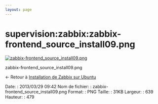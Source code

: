 ```yaml
---
layout: page
---
```


supervision:zabbix:zabbix-frontend\_source\_install09.png
=========================================================

[![zabbix-frontend\_source\_install09.png](../..//assets/media/supervision/zabbix/zabbix-frontend_source_install09.png@cache=&w=639&h=479 "zabbix-frontend_source_install09.png")](../..//assets/media/supervision/zabbix/zabbix-frontend_source_install09.png@cache= "Afficher le fichier original")

zabbix-frontend\_source\_install09.png

← Retour à [Installation de Zabbix sur
Ubuntu](../../../zabbix/zabbix-ubuntu-install.html "zabbix:zabbix-ubuntu-install")

Date:
:   2013/03/29 09:42
Nom de fichier:
:   zabbix-frontend\_source\_install09.png
Format:
:   PNG
Taille:
:   31KB
Largeur:
:   639
Hauteur:
:   479

